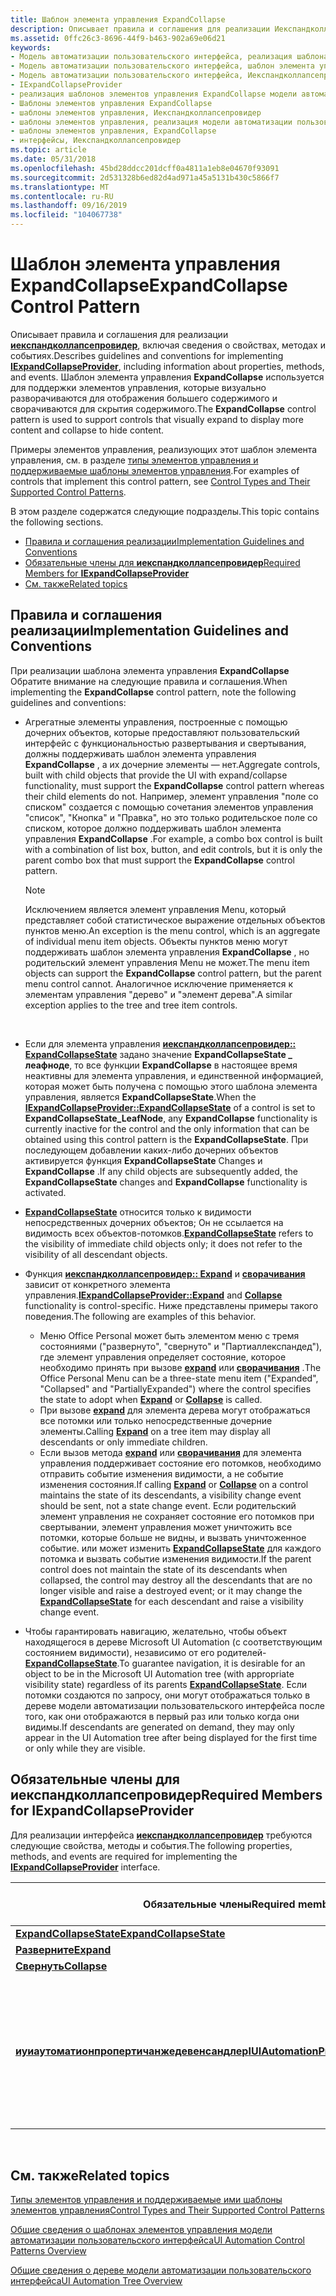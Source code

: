 ```yaml
---
title: Шаблон элемента управления ExpandCollapse
description: Описывает правила и соглашения для реализации Иекспандколлапсепровидер, включая сведения о свойствах, методах и событиях.
ms.assetid: 0ffc26c3-8696-44f9-b463-902a69e06d21
keywords:
- Модель автоматизации пользовательского интерфейса, реализация шаблона элемента управления ExpandCollapse
- Модель автоматизации пользовательского интерфейса, шаблон элемента управления ExpandCollapse
- Модель автоматизации пользовательского интерфейса, Иекспандколлапсепровидер
- IExpandCollapseProvider
- реализация шаблонов элементов управления ExpandCollapse модели автоматизации пользовательского интерфейса
- Шаблоны элементов управления ExpandCollapse
- шаблоны элементов управления, Иекспандколлапсепровидер
- шаблоны элементов управления, реализация модели автоматизации пользовательского интерфейса ExpandCollapse
- шаблоны элементов управления, ExpandCollapse
- интерфейсы, Иекспандколлапсепровидер
ms.topic: article
ms.date: 05/31/2018
ms.openlocfilehash: 45bd28ddcc201dcff0a4811a1eb8e04670f93091
ms.sourcegitcommit: 2d531328b6ed82d4ad971a45a5131b430c5866f7
ms.translationtype: MT
ms.contentlocale: ru-RU
ms.lasthandoff: 09/16/2019
ms.locfileid: "104067738"
---
```

# <a name="expandcollapse-control-pattern"></a><span data-ttu-id="35c10-113">Шаблон элемента управления ExpandCollapse</span><span class="sxs-lookup"><span data-stu-id="35c10-113">ExpandCollapse Control Pattern</span></span>

<span data-ttu-id="35c10-114">Описывает правила и соглашения для реализации [**иекспандколлапсепровидер**](/windows/desktop/api/UIAutomationCore/nn-uiautomationcore-iexpandcollapseprovider), включая сведения о свойствах, методах и событиях.</span><span class="sxs-lookup"><span data-stu-id="35c10-114">Describes guidelines and conventions for implementing [**IExpandCollapseProvider**](/windows/desktop/api/UIAutomationCore/nn-uiautomationcore-iexpandcollapseprovider), including information about properties, methods, and events.</span></span> <span data-ttu-id="35c10-115">Шаблон элемента управления **ExpandCollapse** используется для поддержки элементов управления, которые визуально разворачиваются для отображения большего содержимого и сворачиваются для скрытия содержимого.</span><span class="sxs-lookup"><span data-stu-id="35c10-115">The **ExpandCollapse** control pattern is used to support controls that visually expand to display more content and collapse to hide content.</span></span>

<span data-ttu-id="35c10-116">Примеры элементов управления, реализующих этот шаблон элемента управления, см. в разделе [типы элементов управления и поддерживаемые шаблоны элементов управления](uiauto-controlpatternmapping.md).</span><span class="sxs-lookup"><span data-stu-id="35c10-116">For examples of controls that implement this control pattern, see [Control Types and Their Supported Control Patterns](uiauto-controlpatternmapping.md).</span></span>

<span data-ttu-id="35c10-117">В этом разделе содержатся следующие подразделы.</span><span class="sxs-lookup"><span data-stu-id="35c10-117">This topic contains the following sections.</span></span>

-   [<span data-ttu-id="35c10-118">Правила и соглашения реализации</span><span class="sxs-lookup"><span data-stu-id="35c10-118">Implementation Guidelines and Conventions</span></span>](#implementation-guidelines-and-conventions)
-   [<span data-ttu-id="35c10-119">Обязательные члены для **иекспандколлапсепровидер**</span><span class="sxs-lookup"><span data-stu-id="35c10-119">Required Members for **IExpandCollapseProvider**</span></span>](#required-members-for-iexpandcollapseprovider)
-   [<span data-ttu-id="35c10-120">См. также</span><span class="sxs-lookup"><span data-stu-id="35c10-120">Related topics</span></span>](#related-topics)

## <a name="implementation-guidelines-and-conventions"></a><span data-ttu-id="35c10-121">Правила и соглашения реализации</span><span class="sxs-lookup"><span data-stu-id="35c10-121">Implementation Guidelines and Conventions</span></span>

<span data-ttu-id="35c10-122">При реализации шаблона элемента управления **ExpandCollapse** Обратите внимание на следующие правила и соглашения.</span><span class="sxs-lookup"><span data-stu-id="35c10-122">When implementing the **ExpandCollapse** control pattern, note the following guidelines and conventions:</span></span>

-   <span data-ttu-id="35c10-123">Агрегатные элементы управления, построенные с помощью дочерних объектов, которые предоставляют пользовательский интерфейс с функциональностью развертывания и свертывания, должны поддерживать шаблон элемента управления **ExpandCollapse** , а их дочерние элементы — нет.</span><span class="sxs-lookup"><span data-stu-id="35c10-123">Aggregate controls, built with child objects that provide the UI with expand/collapse functionality, must support the **ExpandCollapse** control pattern whereas their child elements do not.</span></span> <span data-ttu-id="35c10-124">Например, элемент управления "поле со списком" создается с помощью сочетания элементов управления "список", "Кнопка" и "Правка", но это только родительское поле со списком, которое должно поддерживать шаблон элемента управления **ExpandCollapse** .</span><span class="sxs-lookup"><span data-stu-id="35c10-124">For example, a combo box control is built with a combination of list box, button, and edit controls, but it is only the parent combo box that must support the **ExpandCollapse** control pattern.</span></span>
    > [!Note]  
    > <span data-ttu-id="35c10-125">Исключением является элемент управления Menu, который представляет собой статистическое выражение отдельных объектов пунктов меню.</span><span class="sxs-lookup"><span data-stu-id="35c10-125">An exception is the menu control, which is an aggregate of individual menu item objects.</span></span> <span data-ttu-id="35c10-126">Объекты пунктов меню могут поддерживать шаблон элемента управления **ExpandCollapse** , но родительский элемент управления Menu не может.</span><span class="sxs-lookup"><span data-stu-id="35c10-126">The menu item objects can support the **ExpandCollapse** control pattern, but the parent menu control cannot.</span></span> <span data-ttu-id="35c10-127">Аналогичное исключение применяется к элементам управления "дерево" и "элемент дерева".</span><span class="sxs-lookup"><span data-stu-id="35c10-127">A similar exception applies to the tree and tree item controls.</span></span>

     

-   <span data-ttu-id="35c10-128">Если для элемента управления [**иекспандколлапсепровидер:: ExpandCollapseState**](/windows/desktop/api/UIAutomationCore/nf-uiautomationcore-iexpandcollapseprovider-get_expandcollapsestate) задано значение **ExpandCollapseState \_ леафноде**, то все функции **ExpandCollapse** в настоящее время неактивны для элемента управления, и единственной информацией, которая может быть получена с помощью этого шаблона элемента управления, является **ExpandCollapseState**.</span><span class="sxs-lookup"><span data-stu-id="35c10-128">When the [**IExpandCollapseProvider::ExpandCollapseState**](/windows/desktop/api/UIAutomationCore/nf-uiautomationcore-iexpandcollapseprovider-get_expandcollapsestate) of a control is set to **ExpandCollapseState\_LeafNode**, any **ExpandCollapse** functionality is currently inactive for the control and the only information that can be obtained using this control pattern is the **ExpandCollapseState**.</span></span> <span data-ttu-id="35c10-129">При последующем добавлении каких-либо дочерних объектов активируется функция **ExpandCollapseState** Changes и **ExpandCollapse** .</span><span class="sxs-lookup"><span data-stu-id="35c10-129">If any child objects are subsequently added, the **ExpandCollapseState** changes and **ExpandCollapse** functionality is activated.</span></span>
-   <span data-ttu-id="35c10-130">[**ExpandCollapseState**](/windows/desktop/api/UIAutomationCore/nf-uiautomationcore-iexpandcollapseprovider-get_expandcollapsestate) относится только к видимости непосредственных дочерних объектов; Он не ссылается на видимость всех объектов-потомков.</span><span class="sxs-lookup"><span data-stu-id="35c10-130">[**ExpandCollapseState**](/windows/desktop/api/UIAutomationCore/nf-uiautomationcore-iexpandcollapseprovider-get_expandcollapsestate) refers to the visibility of immediate child objects only; it does not refer to the visibility of all descendant objects.</span></span>
-   <span data-ttu-id="35c10-131">Функция [**иекспандколлапсепровидер:: Expand**](/windows/desktop/api/UIAutomationCore/nf-uiautomationcore-iexpandcollapseprovider-expand) и [**сворачивания**](/windows/desktop/api/UIAutomationCore/nf-uiautomationcore-iexpandcollapseprovider-collapse) зависит от конкретного элемента управления.</span><span class="sxs-lookup"><span data-stu-id="35c10-131">[**IExpandCollapseProvider::Expand**](/windows/desktop/api/UIAutomationCore/nf-uiautomationcore-iexpandcollapseprovider-expand) and [**Collapse**](/windows/desktop/api/UIAutomationCore/nf-uiautomationcore-iexpandcollapseprovider-collapse) functionality is control-specific.</span></span> <span data-ttu-id="35c10-132">Ниже представлены примеры такого поведения.</span><span class="sxs-lookup"><span data-stu-id="35c10-132">The following are examples of this behavior.</span></span>
    -   <span data-ttu-id="35c10-133">Меню Office Personal может быть элементом меню с тремя состояниями ("развернуто", "свернуто" и "Партиаллекспандед"), где элемент управления определяет состояние, которое необходимо принять при вызове [**expand**](/windows/desktop/api/UIAutomationCore/nf-uiautomationcore-iexpandcollapseprovider-expand) или [**сворачивания**](/windows/desktop/api/UIAutomationCore/nf-uiautomationcore-iexpandcollapseprovider-collapse) .</span><span class="sxs-lookup"><span data-stu-id="35c10-133">The Office Personal Menu can be a three-state menu item ("Expanded", "Collapsed" and "PartiallyExpanded") where the control specifies the state to adopt when [**Expand**](/windows/desktop/api/UIAutomationCore/nf-uiautomationcore-iexpandcollapseprovider-expand) or [**Collapse**](/windows/desktop/api/UIAutomationCore/nf-uiautomationcore-iexpandcollapseprovider-collapse) is called.</span></span>
    -   <span data-ttu-id="35c10-134">При вызове [**expand**](/windows/desktop/api/UIAutomationCore/nf-uiautomationcore-iexpandcollapseprovider-expand) для элемента дерева могут отображаться все потомки или только непосредственные дочерние элементы.</span><span class="sxs-lookup"><span data-stu-id="35c10-134">Calling [**Expand**](/windows/desktop/api/UIAutomationCore/nf-uiautomationcore-iexpandcollapseprovider-expand) on a tree item may display all descendants or only immediate children.</span></span>
    -   <span data-ttu-id="35c10-135">Если вызов метода [**expand**](/windows/desktop/api/UIAutomationCore/nf-uiautomationcore-iexpandcollapseprovider-expand) или [**сворачивания**](/windows/desktop/api/UIAutomationCore/nf-uiautomationcore-iexpandcollapseprovider-collapse) для элемента управления поддерживает состояние его потомков, необходимо отправить событие изменения видимости, а не событие изменения состояния.</span><span class="sxs-lookup"><span data-stu-id="35c10-135">If calling [**Expand**](/windows/desktop/api/UIAutomationCore/nf-uiautomationcore-iexpandcollapseprovider-expand) or [**Collapse**](/windows/desktop/api/UIAutomationCore/nf-uiautomationcore-iexpandcollapseprovider-collapse) on a control maintains the state of its descendants, a visibility change event should be sent, not a state change event.</span></span> <span data-ttu-id="35c10-136">Если родительский элемент управления не сохраняет состояние его потомков при свертывании, элемент управления может уничтожить все потомки, которые больше не видны, и вызвать уничтоженное событие. или может изменить [**ExpandCollapseState**](/windows/desktop/api/UIAutomationCore/nf-uiautomationcore-iexpandcollapseprovider-get_expandcollapsestate) для каждого потомка и вызвать событие изменения видимости.</span><span class="sxs-lookup"><span data-stu-id="35c10-136">If the parent control does not maintain the state of its descendants when collapsed, the control may destroy all the descendants that are no longer visible and raise a destroyed event; or it may change the [**ExpandCollapseState**](/windows/desktop/api/UIAutomationCore/nf-uiautomationcore-iexpandcollapseprovider-get_expandcollapsestate) for each descendant and raise a visibility change event.</span></span>
-   <span data-ttu-id="35c10-137">Чтобы гарантировать навигацию, желательно, чтобы объект находящегося в дереве Microsoft UI Automation (с соответствующим состоянием видимости), независимо от его родителей- [**ExpandCollapseState**](/windows/desktop/api/UIAutomationCore/nf-uiautomationcore-iexpandcollapseprovider-get_expandcollapsestate).</span><span class="sxs-lookup"><span data-stu-id="35c10-137">To guarantee navigation, it is desirable for an object to be in the Microsoft UI Automation tree (with appropriate visibility state) regardless of its parents [**ExpandCollapseState**](/windows/desktop/api/UIAutomationCore/nf-uiautomationcore-iexpandcollapseprovider-get_expandcollapsestate).</span></span> <span data-ttu-id="35c10-138">Если потомки создаются по запросу, они могут отображаться только в дереве модели автоматизации пользовательского интерфейса после того, как они отображаются в первый раз или только когда они видимы.</span><span class="sxs-lookup"><span data-stu-id="35c10-138">If descendants are generated on demand, they may only appear in the UI Automation tree after being displayed for the first time or only while they are visible.</span></span>

## <a name="required-members-for-iexpandcollapseprovider"></a><span data-ttu-id="35c10-139">Обязательные члены для **иекспандколлапсепровидер**</span><span class="sxs-lookup"><span data-stu-id="35c10-139">Required Members for **IExpandCollapseProvider**</span></span>

<span data-ttu-id="35c10-140">Для реализации интерфейса [**иекспандколлапсепровидер**](/windows/desktop/api/UIAutomationCore/nn-uiautomationcore-iexpandcollapseprovider) требуются следующие свойства, методы и события.</span><span class="sxs-lookup"><span data-stu-id="35c10-140">The following properties, methods, and events are required for implementing the [**IExpandCollapseProvider**](/windows/desktop/api/UIAutomationCore/nn-uiautomationcore-iexpandcollapseprovider) interface.</span></span>



| <span data-ttu-id="35c10-141">Обязательные члены</span><span class="sxs-lookup"><span data-stu-id="35c10-141">Required members</span></span>                                                                                    | <span data-ttu-id="35c10-142">Тип члена</span><span class="sxs-lookup"><span data-stu-id="35c10-142">Member type</span></span> | <span data-ttu-id="35c10-143">Примечания</span><span class="sxs-lookup"><span data-stu-id="35c10-143">Notes</span></span>                                                                  |
|-----------------------------------------------------------------------------------------------------|-------------|------------------------------------------------------------------------|
| [<span data-ttu-id="35c10-144">**ExpandCollapseState**</span><span class="sxs-lookup"><span data-stu-id="35c10-144">**ExpandCollapseState**</span></span>](/windows/desktop/api/UIAutomationCore/nf-uiautomationcore-iexpandcollapseprovider-get_expandcollapsestate)                   | <span data-ttu-id="35c10-145">Свойство</span><span class="sxs-lookup"><span data-stu-id="35c10-145">Property</span></span>    | <span data-ttu-id="35c10-146">Нет</span><span class="sxs-lookup"><span data-stu-id="35c10-146">None</span></span>                                                                   |
| [<span data-ttu-id="35c10-147">**Разверните**</span><span class="sxs-lookup"><span data-stu-id="35c10-147">**Expand**</span></span>](/windows/desktop/api/UIAutomationCore/nf-uiautomationcore-iexpandcollapseprovider-expand)                                             | <span data-ttu-id="35c10-148">Метод</span><span class="sxs-lookup"><span data-stu-id="35c10-148">Method</span></span>      | <span data-ttu-id="35c10-149">Нет</span><span class="sxs-lookup"><span data-stu-id="35c10-149">None</span></span>                                                                   |
| [<span data-ttu-id="35c10-150">**Свернуть**</span><span class="sxs-lookup"><span data-stu-id="35c10-150">**Collapse**</span></span>](/windows/desktop/api/UIAutomationCore/nf-uiautomationcore-iexpandcollapseprovider-collapse)                                         | <span data-ttu-id="35c10-151">Метод</span><span class="sxs-lookup"><span data-stu-id="35c10-151">Method</span></span>      | <span data-ttu-id="35c10-152">Нет</span><span class="sxs-lookup"><span data-stu-id="35c10-152">None</span></span>                                                                   |
| [<span data-ttu-id="35c10-153">**иуиаутоматионпропертичанжедевенсандлер**</span><span class="sxs-lookup"><span data-stu-id="35c10-153">**IUIAutomationPropertyChangedEventHandler**</span></span>](/windows/desktop/api/UIAutomationClient/nn-uiautomationclient-iuiautomationpropertychangedeventhandler) | <span data-ttu-id="35c10-154">Событие</span><span class="sxs-lookup"><span data-stu-id="35c10-154">Event</span></span>       | <span data-ttu-id="35c10-155">Этот элемент управления не имеет связанных событий; Используйте этот универсальный обработчик событий.</span><span class="sxs-lookup"><span data-stu-id="35c10-155">This control has no associated events; use this generic event handler.</span></span> |



 

## <a name="related-topics"></a><span data-ttu-id="35c10-156">См. также</span><span class="sxs-lookup"><span data-stu-id="35c10-156">Related topics</span></span>

<dl> <dt>

[<span data-ttu-id="35c10-157">Типы элементов управления и поддерживаемые ими шаблоны элементов управления</span><span class="sxs-lookup"><span data-stu-id="35c10-157">Control Types and Their Supported Control Patterns</span></span>](uiauto-controlpatternmapping.md)
</dt> <dt>

[<span data-ttu-id="35c10-158">Общие сведения о шаблонах элементов управления модели автоматизации пользовательского интерфейса</span><span class="sxs-lookup"><span data-stu-id="35c10-158">UI Automation Control Patterns Overview</span></span>](uiauto-controlpatternsoverview.md)
</dt> <dt>

[<span data-ttu-id="35c10-159">Общие сведения о дереве модели автоматизации пользовательского интерфейса</span><span class="sxs-lookup"><span data-stu-id="35c10-159">UI Automation Tree Overview</span></span>](uiauto-treeoverview.md)
</dt> </dl>

 

 





